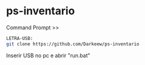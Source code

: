 # ps-inventario
Command Prompt >>
```bash
LETRA-USB:
git clone https://github.com/Darkeew/ps-inventario
```

Inserir USB no pc e abrir "run.bat"
